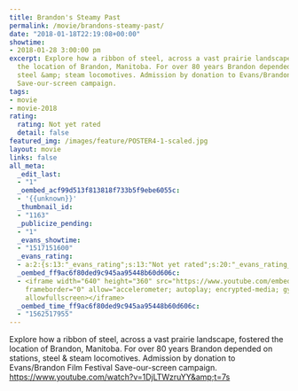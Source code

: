 ```yaml
---
title: Brandon's Steamy Past
permalink: /movie/brandons-steamy-past/
date: "2018-01-18T22:19:08+00:00"
showtime:
- 2018-01-28 3:00:00 pm
excerpt: Explore how a ribbon of steel, across a vast prairie landscape, fostered
  the location of Brandon, Manitoba. For over 80 years Brandon depended on stations,
  steel &amp; steam locomotives. Admission by donation to Evans/Brandon Film Festival
  Save-our-screen campaign.
tags:
- movie
- movie-2018
rating:
  rating: Not yet rated
  detail: false
featured_img: /images/feature/POSTER4-1-scaled.jpg
layout: movie
links: false
all_meta:
  _edit_last:
  - "1"
  _oembed_acf99d513f813818f733b5f9ebe6055c:
  - '{{unknown}}'
  _thumbnail_id:
  - "1163"
  _publicize_pending:
  - "1"
  _evans_showtime:
  - "1517151600"
  _evans_rating:
  - a:2:{s:13:"_evans_rating";s:13:"Not yet rated";s:20:"_evans_rating_detail";s:0:"";}
  _oembed_ff9ac6f80ded9c945aa95448b60d606c:
  - <iframe width="640" height="360" src="https://www.youtube.com/embed/1DjLTWzruYY?start=7&feature=oembed"
    frameborder="0" allow="accelerometer; autoplay; encrypted-media; gyroscope; picture-in-picture"
    allowfullscreen></iframe>
  _oembed_time_ff9ac6f80ded9c945aa95448b60d606c:
  - "1562517955"
---
```


Explore how a ribbon of steel, across a vast prairie landscape, fostered the location of Brandon, Manitoba. For over 80 years Brandon depended on stations, steel &amp; steam locomotives. Admission by donation to Evans/Brandon Film Festival Save-our-screen campaign. https://www.youtube.com/watch?v=1DjLTWzruYY&amp;t=7s